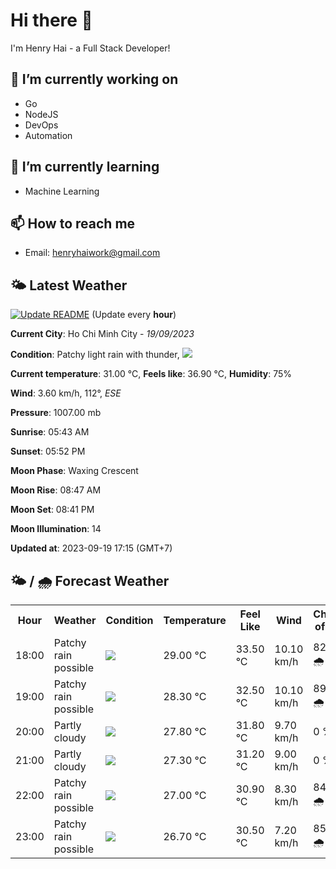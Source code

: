 # Hi there 👋

I'm Henry Hai - a Full Stack Developer!

## 🔭 I’m currently working on

- Go
- NodeJS
- DevOps
- Automation

## 🌱 I’m currently learning

- Machine Learning

## 📫 How to reach me

- Email: <henryhaiwork@gmail.com>

## 🌤️ Latest Weather
[![Update README](https://github.com/henry0hai/henry0hai/actions/workflows/udpateReadme.yml/badge.svg)](https://github.com/henry0hai/henry0hai/actions/workflows/udpateReadme.yml)
(Update every **hour**)
<!-- CURRENT_WEATHER:START -->
**Current City**: Ho Chi Minh City - *19/09/2023*

**Condition**: Patchy light rain with thunder, <img src="https://cdn.weatherapi.com/weather/64x64/day/386.png"/>

**Current temperature**: 31.00 °C, **Feels like**: 36.90 °C, **Humidity**: 75%

**Wind**: 3.60 km/h, 112°, *ESE*

**Pressure**: 1007.00 mb

**Sunrise**: 05:43 AM

**Sunset**: 05:52 PM

**Moon Phase**: Waxing Crescent

**Moon Rise**: 08:47 AM

**Moon Set**: 08:41 PM

**Moon Illumination**: 14

**Updated at**: 2023-09-19 17:15 (GMT+7)<!-- CURRENT_WEATHER:END -->

## 🌤️ / 🌧️ Forecast Weather
<!-- FORECAST_WEATHER:START -->
<table>
		<tr>
			<th>Hour</th>
			<th>Weather</th>
			<th>Condition</th>
			<th>Temperature</th>
			<th>Feel Like</th>
			<th>Wind</th>
			<th>Chance of Rain</th>
		</tr>
				<tr>
					<td>18:00</td>
					<td>Patchy rain possible</td>
					<td><img src='https://cdn.weatherapi.com/weather/64x64/night/176.png'/></td>
					<td>29.00 °C</td>
					<td>33.50 °C</td>
					<td>10.10 km/h</td>
					<td>82 % 🌧️</td>
				</tr>
				<tr>
					<td>19:00</td>
					<td>Patchy rain possible</td>
					<td><img src='https://cdn.weatherapi.com/weather/64x64/night/176.png'/></td>
					<td>28.30 °C</td>
					<td>32.50 °C</td>
					<td>10.10 km/h</td>
					<td>89 % 🌧️</td>
				</tr>
				<tr>
					<td>20:00</td>
					<td>Partly cloudy</td>
					<td><img src='https://cdn.weatherapi.com/weather/64x64/night/116.png'/></td>
					<td>27.80 °C</td>
					<td>31.80 °C</td>
					<td>9.70 km/h</td>
					<td>0 %</td>
				</tr>
				<tr>
					<td>21:00</td>
					<td>Partly cloudy</td>
					<td><img src='https://cdn.weatherapi.com/weather/64x64/night/116.png'/></td>
					<td>27.30 °C</td>
					<td>31.20 °C</td>
					<td>9.00 km/h</td>
					<td>0 %</td>
				</tr>
				<tr>
					<td>22:00</td>
					<td>Patchy rain possible</td>
					<td><img src='https://cdn.weatherapi.com/weather/64x64/night/176.png'/></td>
					<td>27.00 °C</td>
					<td>30.90 °C</td>
					<td>8.30 km/h</td>
					<td>84 % 🌧️</td>
				</tr>
				<tr>
					<td>23:00</td>
					<td>Patchy rain possible</td>
					<td><img src='https://cdn.weatherapi.com/weather/64x64/night/176.png'/></td>
					<td>26.70 °C</td>
					<td>30.50 °C</td>
					<td>7.20 km/h</td>
					<td>85 % 🌧️</td>
				</tr>
</table>
<!-- FORECAST_WEATHER:END -->
